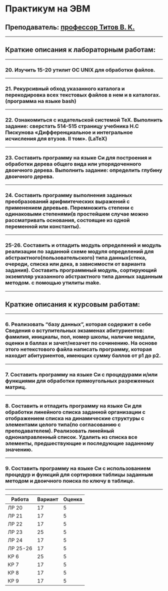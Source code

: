 # Практикум на ЭВМ
## Преподаватель: <ins>профессор Титов В. К.
___
## Краткие описания к лабораторным работам:
___
### 20. Изучить 15-20 утилит ОС UNIX для обработки файлов.
___
### 21. Рекурсивный обход указанного каталога и перекодировка всех текстовых файлов в нем и в каталогах. (программа на языке bash)
___
### 22. Ознакомиться с издательской системой TeX. Выполнить задание: cверстать 514-515 страницу учебника Н.С Пискунова «Дифференциальное и интегральное исчисления для втузов. II том». (LaTeX)
___
### 23. Составить программу на языке Си для построения и обработки дерева общего вида или упорядоченного двоичного дерева. Выполнить задание: определить глубину двоичного дерева.
___
### 24. Составить программу выполнения заданных преобразований арифмитеческиx выражений с применением деревьев. Перемножить степени с одинаковыми степенями(в простейшем случае можно рассматривать основания, состоящие из одной переменной или константы).
___
### 25-26. Составить и отладить модуль определений и модуль реализации по заданной схеме модуля определений для абстрактного(пользовательского) типа данных(стека, очереди, списка или дека, в зависимости от варианта задания). Составить программный модуль, сортирующий экземпляр указанного абстрактного типа данных заданным методом. с помощью утилиты make.
___
## Краткие описания к курсовым работам:
___
### 6. Реализовать “базу данных”, которая содержит в себе Сведения о вступительных экзаменах абитуриентов: фамилия, инициалы, пол, номер школы, наличие медали, оценки в баллах и зачет/незачет по сочинению. На основе этого нетекстового файла написать программу, которая находит абитуриентов, имеющих сумму баллов от p1 до p2.
___
### 7. Составить программу на языке Си с процедурами и/или функциями для обработки прямоугольных разреженных матриц.
___
### 8. Составить и отладить программу на языке Си для обработки линейного списка заданной организации с отображением списка на динамические структуры с элементами целого типа(по согласованию с преподавателем). Реализовать линейный однонаправленный список. Удалить из списка все элементы, предшествующие и последующие заданному значению.
___
### 9. Составить программу на языке Си с использованием процедур и функций для сортировки таблицы заданным методом и двоичного поиска по ключу в таблице.
___
Работа | Вариант | Оценка
----- | ----- | -----
ЛР 20| 17 | 5
ЛР 21| 17  | 5
ЛР 22 | 17 | 5
ЛР 23 | 25 | 5
ЛР 24 | 17 | 5
ЛР 25-26 | 17 | 5
КР 6 | 25 | 5
КР 7 | 17 | 5
КР 8 | 17 | 5
КР 9 | 17 | 5



